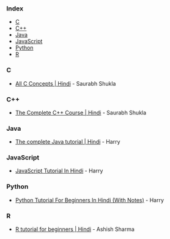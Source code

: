 ### Index

* [C](#C)
* [C++](#C++)
* [Java](#Java)
* [JavaScript](#javascript)
* [Python](#python)
* [R](#R)


### C

* [All C Concepts | Hindi](https://www.youtube.com/playlist?list=PL7ersPsTyYt1d8g5qaxbE6sjWDzs4D_1v) - Saurabh Shukla


### C++

* [The Complete C++ Course | Hindi](https://www.youtube.com/playlist?list=PLLYz8uHU480j37APNXBdPz7YzAi4XlQUF) - Saurabh Shukla


### Java

* [The complete Java tutorial | Hindi](https://www.youtube.com/playlist?list=PLu0W_9lII9agS67Uits0UnJyrYiXhDS6q) - Harry


### JavaScript

* [JavaScript Tutorial In Hindi](https://www.youtube.com/watch?v=hKB-YGF14SY) - Harry


### Python

* [Python Tutorial For Beginners In Hindi (With Notes)](https://www.youtube.com/watch?v=gfDE2a7MKjA) - Harry


### R

* [R tutorial for beginners | Hindi](https://www.youtube.com/watch?v=7076ZuAwUn8&list=PLWPirh4EWFpEvN4ktS8LE0cvLCSfhD55t) - Ashish Sharma




